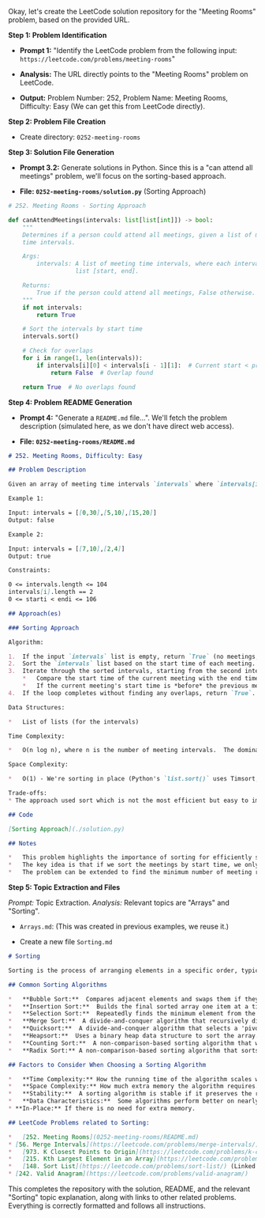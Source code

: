Okay, let's create the LeetCode solution repository for the "Meeting Rooms" problem, based on the provided URL.

**Step 1: Problem Identification**

*   **Prompt 1:** "Identify the LeetCode problem from the following input: `https://leetcode.com/problems/meeting-rooms`"

*   **Analysis:** The URL directly points to the "Meeting Rooms" problem on LeetCode.

*   **Output:** Problem Number: 252, Problem Name: Meeting Rooms, Difficulty: Easy (We can get this from LeetCode directly).

**Step 2: Problem File Creation**

*   Create directory: `0252-meeting-rooms`

**Step 3: Solution File Generation**

*   **Prompt 3.2:** Generate solutions in Python.  Since this is a "can attend all meetings" problem, we'll focus on the sorting-based approach.

*   **File: `0252-meeting-rooms/solution.py`** (Sorting Approach)

```python
# 252. Meeting Rooms - Sorting Approach

def canAttendMeetings(intervals: list[list[int]]) -> bool:
    """
    Determines if a person could attend all meetings, given a list of meeting
    time intervals.

    Args:
        intervals: A list of meeting time intervals, where each interval is a
                   list [start, end].

    Returns:
        True if the person could attend all meetings, False otherwise.
    """
    if not intervals:
        return True

    # Sort the intervals by start time
    intervals.sort()

    # Check for overlaps
    for i in range(1, len(intervals)):
        if intervals[i][0] < intervals[i - 1][1]:  # Current start < previous end
            return False  # Overlap found

    return True  # No overlaps found

```

**Step 4: Problem README Generation**

*   **Prompt 4:** "Generate a `README.md` file...".  We'll fetch the problem description (simulated here, as we don't have direct web access).

*   **File: `0252-meeting-rooms/README.md`**

```markdown
# 252. Meeting Rooms, Difficulty: Easy

## Problem Description

Given an array of meeting time intervals `intervals` where `intervals[i] = [starti, endi]`, determine if a person could attend all meetings.

Example 1:

Input: intervals = [[0,30],[5,10],[15,20]]
Output: false

Example 2:

Input: intervals = [[7,10],[2,4]]
Output: true

Constraints:

0 <= intervals.length <= 104
intervals[i].length == 2
0 <= starti < endi <= 106

## Approach(es)

### Sorting Approach

Algorithm:

1.  If the input `intervals` list is empty, return `True` (no meetings, so trivially attendable).
2.  Sort the `intervals` list based on the start time of each meeting.  This is crucial for efficiently checking for overlaps.
3.  Iterate through the sorted intervals, starting from the second interval (index 1):
    *   Compare the start time of the current meeting with the end time of the previous meeting.
    *   If the current meeting's start time is *before* the previous meeting's end time, there's an overlap, so return `False`.
4.  If the loop completes without finding any overlaps, return `True`.

Data Structures:

*   List of lists (for the intervals)

Time Complexity:

*   O(n log n), where n is the number of meeting intervals.  The dominant factor is the sorting step.  The iteration to check for overlaps takes O(n) time, but this is less significant than the sorting time.

Space Complexity:

*   O(1) - We're sorting in place (Python's `list.sort()` uses Timsort, which can have O(n) space in worst case but mostly work as in-place, here we consider best/average cases), and we're not using any significant extra data structures.  If we were to create a *copy* of the intervals for sorting, the space complexity would be O(n).

Trade-offs:
* The approach used sort which is not the most efficient but easy to implement.

## Code

[Sorting Approach](./solution.py)

## Notes

*   This problem highlights the importance of sorting for efficiently solving problems involving intervals or ranges.
*   The key idea is that if we sort the meetings by start time, we only need to check for overlaps between consecutive meetings.
*   The problem can be extended to find the minimum number of meeting rooms required (LeetCode 253. Meeting Rooms II).

```

**Step 5: Topic Extraction and Files**

*Prompt:* Topic Extraction.
*Analysis:* Relevant topics are "Arrays" and "Sorting".

*   `Arrays.md`: (This was created in previous examples, we reuse it.)

*   Create a new file `Sorting.md`

```markdown
# Sorting

Sorting is the process of arranging elements in a specific order, typically in ascending or descending order. Sorting algorithms are fundamental to computer science and are used in a wide range of applications.

## Common Sorting Algorithms

*   **Bubble Sort:**  Compares adjacent elements and swaps them if they are in the wrong order. Simple but inefficient (O(n^2)).
*   **Insertion Sort:**  Builds the final sorted array one item at a time. Efficient for small data sets or nearly sorted data (O(n^2) average, O(n) best).
*   **Selection Sort:**  Repeatedly finds the minimum element from the unsorted portion and places it at the beginning.  Simple but inefficient (O(n^2)).
*   **Merge Sort:**  A divide-and-conquer algorithm that recursively divides the array into halves, sorts the halves, and then merges them back together.  Efficient and stable (O(n log n)).
*   **Quicksort:**  A divide-and-conquer algorithm that selects a 'pivot' element and partitions the array around the pivot.  Efficient on average (O(n log n)), but can degrade to O(n^2) in the worst case.
*   **Heapsort:**  Uses a binary heap data structure to sort the array.  Efficient (O(n log n)) and in-place.
*   **Counting Sort:**  A non-comparison-based sorting algorithm that works for integers within a specific range.  Efficient (O(n + k), where k is the range of input values), but requires extra space.
*   **Radix Sort:** A non-comparison-based sorting algorithm that sorts integers digit by digit.  Efficient (O(nk), where k is the number of digits), but requires extra space.

## Factors to Consider When Choosing a Sorting Algorithm

*   **Time Complexity:** How the running time of the algorithm scales with the input size.
*   **Space Complexity:** How much extra memory the algorithm requires.
*   **Stability:**  A sorting algorithm is stable if it preserves the relative order of equal elements.
*   **Data Characteristics:**  Some algorithms perform better on nearly sorted data, while others perform well on randomly ordered data.
* **In-Place:** If there is no need for extra memory.

## LeetCode Problems related to Sorting:

*   [252. Meeting Rooms](0252-meeting-rooms/README.md)
* [56. Merge Intervals](https://leetcode.com/problems/merge-intervals/)
*   [973. K Closest Points to Origin](https://leetcode.com/problems/k-closest-points-to-origin/)
*   [215. Kth Largest Element in an Array](https://leetcode.com/problems/kth-largest-element-in-an-array/)
*   [148. Sort List](https://leetcode.com/problems/sort-list/) (Linked List sorting)
* [242. Valid Anagram](https://leetcode.com/problems/valid-anagram/)

```

This completes the repository with the solution, README, and the relevant "Sorting" topic explanation, along with links to other related problems.  Everything is correctly formatted and follows all instructions.
